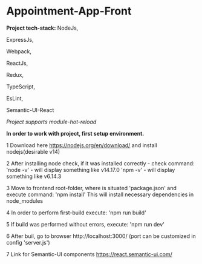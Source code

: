 # Appointment-App-Front

**Project tech-stack:**
  NodeJs,

  ExpressJs,

  Webpack,

  ReactJs,

  Redux,

  TypeScript,

  EsLint,

  Semantic-UI-React

_Project supports module-hot-reload_



**In order to work with project, first setup environment.**

1 Download here https://nodejs.org/en/download/ and install nodejs(desirable v14)

2 After installing node check, if it was installed correctly - check command:
    'node -v' - will display something like v14.17.0
    'npm -v' - will display something like v6.14.3

3 Move to frontend root-folder, where is situated 'package.json'  and execute command:
    'npm install'
  This will install necessary dependencies in node_modules

4 In order to perform first-build execute: 
    'npm run build'

5 If build was performed without errors, execute:
    'npm run dev'

6 After buil, go to browser http://localhost:3000/ (port can be customized in config 'server.js')

7 Link for Semantic-UI components https://react.semantic-ui.com/